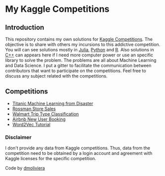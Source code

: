 # My Kaggle Competitions

## Introduction
This repository contains my own solutions for [Kaggle Competitions](http://www.kaggle.com). The objective is to share with others my incursions to this addictive competition. You will can see solutions mostly in [Julia](http://julialang.org), [Python](https://www.python.org/) and [R](https://www.r-project.org/). Also solutions in [C++](http://www.cplusplus.com/) can appears here if I need more computer power or use an specific library to solve the problem. The problems are all about Machine Learning and Data Science. I put a gitter to facilitate the communication between contributors that want to participate on the competitions. Feel free to discuss any subject related with the competitions.

## Competitions
- [Titanic Machine Learning from Disaster](https://www.kaggle.com/c/titanic)
- [Rossman Store Sales](https://www.kaggle.com/c/rossmann-store-sales)
- [Walmart Trip Type Classification](https://www.kaggle.com/c/walmart-recruiting-trip-type-classification)
- [Airbnb New User Booking](https://www.kaggle.com/c/airbnb-recruiting-new-user-bookings) 
- [Word2Vec Tutorial](https://www.kaggle.com/c/word2vec-nlp-tutorial)

### Disclaimer

I don't provide any data from Kaggle competitions. Thus, data from the competition need to be obtained by a login account and agreement with Kaggle licenses for the specific competition.

Code by [dmoliviera](mailto:dmztheone@gmail.com)
